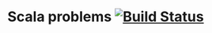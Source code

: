 Scala problems [![Build Status](https://travis-ci.org/pkociubowski/ninetynine.svg?branch=develop)](https://travis-ci.org/pkociubowski/ninetynine)
==============
